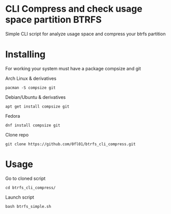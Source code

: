 # CLI Compress and check usage space partition BTRFS
Simple CLI script for analyze usage space and compress your btrfs partition


# Installing

For working your system must have a package compsize and git

Arch Linux & derivatives

```pacman -S compsize git```

Debian/Ubuntu & derivatives

```apt get install compsize git```

Fedora

```dnf install compsize git```

Clone repo

```git clone https://github.com/0fl01/btrfs_cli_compress.git```


# Usage

Go to cloned script

```cd btrfs_cli_compress/```


Launch script

```bash btrfs_simple.sh```
